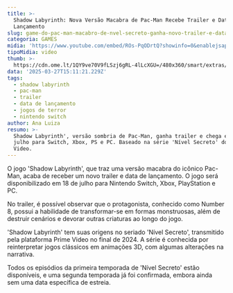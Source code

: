 ```yaml
---
title: >-
  Shadow Labyrinth: Nova Versão Macabra de Pac-Man Recebe Trailer e Data de
  Lançamento
slug: game-do-pac-man-macabro-de-nvel-secreto-ganha-novo-trailer-e-data
categoria: GAMES
midia: 'https://www.youtube.com/embed/ROs-PqODrtQ?showinfo=0&enablejsapi=1'
tipoMidia: video
thumb: >-
  https://cdn.ome.lt/1QY9ve70V9fLSzj6gRL-4lLcXGU=/480x360/smart/extras/conteudos/Captura_de_tela_2025-03-27_114953.png
data: '2025-03-27T15:11:21.229Z'
tags:
  - shadow labyrinth
  - pac-man
  - trailer
  - data de lançamento
  - jogos de terror
  - nintendo switch
author: Ana Luiza
resumo: >-
  Shadow Labyrinth', versão sombria de Pac-Man, ganha trailer e chega em 18 de
  julho para Switch, Xbox, PS e PC. Baseado na série 'Nível Secreto' do Prime
  Video.
---
```


O jogo 'Shadow Labyrinth', que traz uma versão macabra do icônico Pac-Man, acaba de receber um novo trailer e data de lançamento. O jogo será disponibilizado em 18 de julho para Nintendo Switch, Xbox, PlayStation e PC.

No trailer, é possível observar que o protagonista, conhecido como Number 8, possui a habilidade de transformar-se em formas monstruosas, além de destruir cenários e devorar outras criaturas ao longo do jogo.

'Shadow Labyrinth' tem suas origens no seriado 'Nível Secreto', transmitido pela plataforma Prime Video no final de 2024. A série é conhecida por reinterpretar jogos clássicos em animações 3D, com algumas alterações na narrativa.

Todos os episódios da primeira temporada de 'Nível Secreto' estão disponíveis, e uma segunda temporada já foi confirmada, embora ainda sem uma data específica de estreia.
